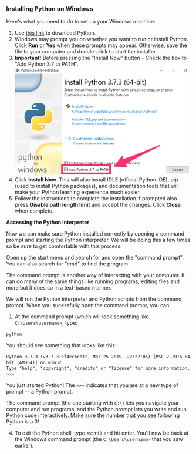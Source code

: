 ### Installing Python on Windows

Here's what you need to do to set up your Windows machine:

1. Use [this link](https://www.python.org/ftp/python/3.7.3/python-3.7.3-amd64.exe) to download Python.
2. Windows may prompt you on whether you want to run or install Python. Click **Run** or **Yes** when these prompts may appear. Otherwise, save the file to your computer and double-click to start the installer.
3. **Important!** Before pressing the "Install Now" button - Check the box to "Add Python 3.7 to PATH".
![Image showing the checkbox needed for adding Python to the Path.](./images/path.png)
4. Click **Install Now**. This will also install IDLE (official Python IDE), pip (used to install Python packages), and documentation tools that will make your Python learning experience much easier. 
5. Follow the instructions to complete the installation if prompted also press **Disable path length limit** and accept the changes. Click **Close** when complete.

**Accessing the Python Interpreter**

Now we can make sure Python installed correctly by opening a command prompt and starting the Python interpreter. We will be doing this a few times so be sure to get comfortable with this process.

Open up the start menu and search for and open the "command prompt". You can also search for "cmd" to find the program.

The command prompt is another way of interacting with your computer. It can do many of the same things like running programs, editing files and more but it does so in a text-based manner. 

We will run the Python interpreter and Python scripts from the command prompt. When you sucessfully open the command prompt, you can 

1. At the command prompt (which will look something like `C:\Users\username>`, type:
  ```
  python
  ```
  You should see something that looks like this:

  ```
  Python 3.7.3 (v3.7.3:ef4ec6ed12, Mar 25 2019, 22:22:05) [MSC v.1916 64 bit (AMD64)] on win32
  Type "help", "copyright", "credits" or "license" for more information.
  >>>
  ```
  You just started Python! The `>>>` indicates that you are at a new type of prompt -- a Python prompt. 
  
  The command prompt (the one starting with `C:\`) lets you navigate your computer and run programs, and the Python prompt lets you write and run Python code interactively. Make sure the number that you see following Python is a 3!

4. To exit the Python shell, type `exit()` and hit enter.  You'll now be back at the Windows command prompt (the `C:\Users\username>` that you saw earlier).

